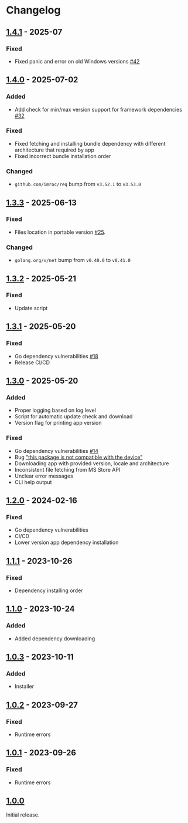 # Changelog

## [1.4.1] - 2025-07

### Fixed

- Fixed panic and error on old Windows versions [#42](https://github.com/blbrdv/ezstore/issues/42)

## [1.4.0] - 2025-07-02

### Added

- Add check for min/max version support for framework dependencies [#32](https://github.com/blbrdv/ezstore/issues/32)

### Fixed

- Fixed fetching and installing bundle dependency with different architecture that required by app
- Fixed incorrect bundle installation order

### Changed

- `github.com/imroc/req` bump from `v3.52.1` to `v3.53.0`

## [1.3.3] - 2025-06-13

### Fixed

- Files location in portable version [#25](https://github.com/blbrdv/ezstore/issues/25).

### Changed

- `golang.org/x/net` bump from `v0.40.0` to `v0.41.0`

## [1.3.2] - 2025-05-21

### Fixed

- Update script

## [1.3.1] - 2025-05-20

### Fixed

- Go dependency vulnerabilities [#18](https://github.com/blbrdv/ezstore/pull/18)
- Release CI/CD

## [1.3.0] - 2025-05-20

### Added

- Proper logging based on log level
- Script for automatic update check and download
- Version flag for printing app version

### Fixed

- Go dependency vulnerabilities [#14](https://github.com/blbrdv/ezstore/pull/14)
- Bug ["this package is not compatible with the device"](https://github.com/blbrdv/ezstore/issues/12)
- Downloading app with provided version, locale and architecture
- Inconsistent file fetching from MS Store API
- Unclear error messages
- CLI help output

## [1.2.0] - 2024-02-16

### Fixed

- Go dependency vulnerabilities
- CI/CD
- Lower version app dependency installation

## [1.1.1] - 2023-10-26

### Fixed

- Dependency installing order

## [1.1.0] - 2023-10-24

### Added

- Added dependency downloading

## [1.0.3] - 2023-10-11

### Added

- Installer

## [1.0.2] - 2023-09-27

### Fixed

- Runtime errors

## [1.0.1] - 2023-09-26

### Fixed

- Runtime errors

## [1.0.0]

Initial release.

[1.4.1]: https://github.com/blbrdv/ezstore/releases/tag/v1.4.1
[1.4.0]: https://github.com/blbrdv/ezstore/releases/tag/v1.4.0
[1.3.3]: https://github.com/blbrdv/ezstore/releases/tag/v1.3.3
[1.3.2]: https://github.com/blbrdv/ezstore/releases/tag/v1.3.2
[1.3.1]: https://github.com/blbrdv/ezstore/releases/tag/v1.3.1
[1.3.0]: https://github.com/blbrdv/ezstore/releases/tag/v1.3.0
[1.2.0]: https://github.com/blbrdv/ezstore/releases/tag/v1.2.0
[1.1.1]: https://github.com/blbrdv/ezstore/releases/tag/v1.1.1
[1.1.0]: https://github.com/blbrdv/ezstore/releases/tag/v1.1.0
[1.0.3]: https://github.com/blbrdv/ezstore/releases/tag/v1.0.3
[1.0.2]: https://github.com/blbrdv/ezstore/releases/tag/v1.0.2
[1.0.1]: https://github.com/blbrdv/ezstore/releases/tag/v1.0.1
[1.0.0]: https://github.com/blbrdv/ezstore/releases/tag/v1.0.0
